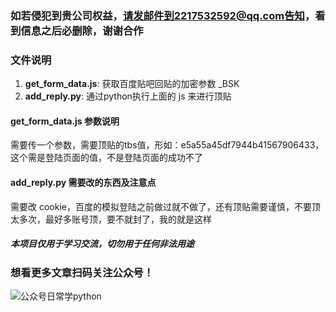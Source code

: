 ### 如若侵犯到贵公司权益，请发邮件到2217532592@qq.com告知，看到信息之后必删除，谢谢合作

### 文件说明
1. **get_form_data.js**: 获取百度贴吧回贴的加密参数 _BSK
2. **add_reply.py**: 通过python执行上面的 js 来进行顶贴

#### get_form_data.js 参数说明
需要传一个参数，需要顶贴的tbs值，形如：e5a55a45df7944b41567906433，这个需是登陆页面的值，不是登陆页面的成功不了

#### add_reply.py 需要改的东西及注意点
需要改 cookie，百度的模拟登陆之前做过就不做了，还有顶贴需要谨慎，不要顶太多次，最好多账号顶，要不就封了，我的就是这样


##### 本项目仅用于学习交流，切勿用于任何非法用途

### 想看更多文章扫码关注公众号！
![公众号日常学python](https://user-gold-cdn.xitu.io/2019/2/22/169130346d926dc7?imageView2/0/w/1280/h/960/format/webp/ignore-error/1)